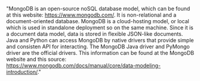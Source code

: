 "MongoDB is an open-source noSQL database model, which can be found at this website: https://www.mongodb.com/. 
It is non-relational and a document-oriented database. 
MongoDB is a cloud-hosting model, or local which is used in standalone deployment so on the same machine. 
Since it is a document data model, data is stored in flexible JSON-like documents. 
Java and Python can access MongoDB by native drivers that provide simple and consisten API for interacting. 
The MongoDB Java driver and PyMongo driver are the official drivers. 
This information can be found at the MongoDB website and this source: https://www.mongodb.com/docs/manual/core/data-modeling-introduction/."
